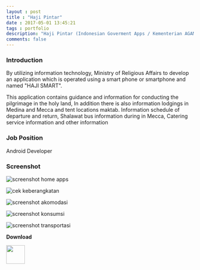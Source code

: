 ```yaml
---
layout : post
title : "Haji Pintar"
date : 2017-05-01 13:45:21
tags : portfolio
description: "Haji Pintar (Indonesian Goverment Apps / Kementerian AGAMA RI), guidance and information for conducting the pilgrimage in the holy land."
comments: false
---
```


### Introduction

By utilizing information technology, Ministry of Religious Affairs to develop an application which is operated using a smart phone or smartphone and named "HAJI SMART".

This application contains guidance and information for conducting the pilgrimage in the holy land, In addition there is also information lodgings in Medina and Mecca and tent locations maktab. Information schedule of departure and return, Shalawat bus information during in Mecca, Catering service information and other information

### Job Position

Android Developer

### Screenshot

![screenshot home apps](https://raw.githubusercontent.com/CreatorB/res/master/img/haji-pintar/haji-pintar-programmer-home.png)

![cek keberangkatan](https://raw.githubusercontent.com/CreatorB/res/master/img/haji-pintar/haji-pintar-programmer-cek-keberangkatan.png)

![screenshot akomodasi](https://raw.githubusercontent.com/CreatorB/res/master/img/haji-pintar/haji-pintar-programmer-akomodasi.png)

![screenshot konsumsi](https://raw.githubusercontent.com/CreatorB/res/master/img/haji-pintar/haji-pintar-programmer-konsumsi.png)

![screenshot transportasi](https://raw.githubusercontent.com/CreatorB/res/master/img/haji-pintar/haji-pintar-programmer-transportasi.png)


**Download**


<a href="https://play.google.com/store/apps/details?id=kemenag.vodanet.sra.haji.pintar" target="_blank"><img src="https://www.gstatic.com/android/market_images/web/play_one_bar_logo_2x.png" style="width:1OOpx; height:50px"></a>
